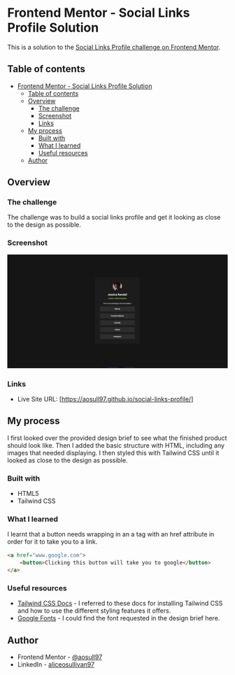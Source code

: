# Frontend Mentor - Social Links Profile Solution

This is a solution to the [Social Links Profile challenge on Frontend Mentor](https://www.frontendmentor.io/challenges/social-links-profile-UG32l9m6dQ).

## Table of contents

- [Frontend Mentor - Social Links Profile Solution](#frontend-mentor---social-links-profile-solution)
  - [Table of contents](#table-of-contents)
  - [Overview](#overview)
    - [The challenge](#the-challenge)
    - [Screenshot](#screenshot)
    - [Links](#links)
  - [My process](#my-process)
    - [Built with](#built-with)
    - [What I learned](#what-i-learned)
    - [Useful resources](#useful-resources)
  - [Author](#author)

## Overview

### The challenge
The challenge was to build a social links profile and get it looking as close to the design as possible. 

### Screenshot

![](/assets/images/social-links-screenshot.png)

### Links

- Live Site URL: [https://aosull97.github.io/social-links-profile/]

## My process
I first looked over the provided design brief to see what the finished product should look like. Then I added the basic structure with HTML, including any images that needed displaying. I then styled this with Tailwind CSS until it looked as close to the design as possible.

### Built with

- HTML5
- Tailwind CSS

### What I learned

I learnt that a button needs wrapping in an a tag with an href attribute in order for it to take you to a link.

```html
<a href="www.google.com">
    <button>Clicking this button will take you to google</button>
</a>
```

### Useful resources

- [Tailwind CSS Docs](https://tailwindcss.com/docs/installation) - I referred to these docs for installing Tailwind CSS and how to use the different styling features it offers.
- [Google Fonts](https://fonts.google.com/) - I could find the font requested in the design brief here.

## Author

- Frontend Mentor - [@aosull97](https://www.frontendmentor.io/profile/aosull97)
- LinkedIn - [aliceosullivan97](www.linkedin.com/in/aliceosullivan97)